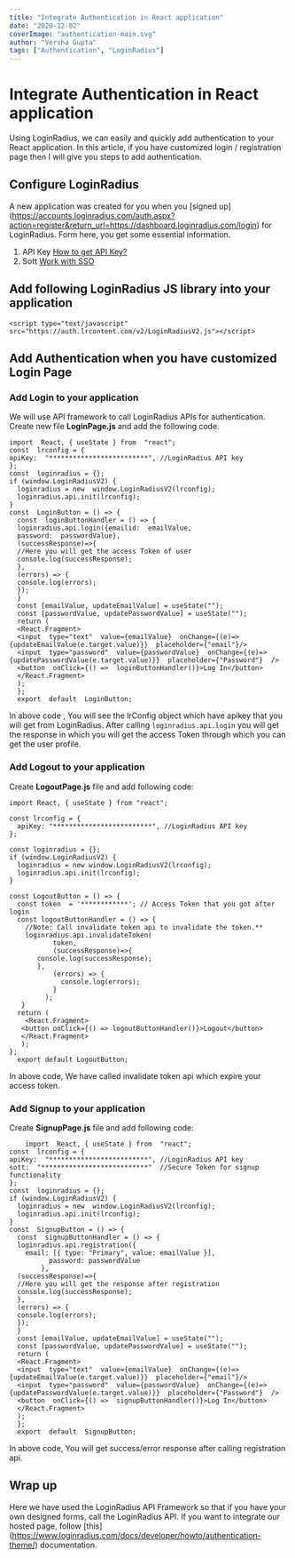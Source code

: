 ```yaml
---
title: "Integrate Authentication in React application"
date: "2020-12-02"
coverImage: "authentication-main.svg"
author: "Versha Gupta"
tags: ["Authentication", "LoginRadius"]
---
```


# Integrate Authentication in React application
Using LoginRadius, we can easily and quickly add authentication to your React application. In this article, if you have customized login / registration page then I will give you steps to add authentication.

## Configure LoginRadius

A new application was created for you when you [signed up] (https://accounts.loginradius.com/auth.aspx?action=register&return_url=https://dashboard.loginradius.com/login) for LoginRadius. Form here, you get some essential information.

1. API Key  [How to get API Key?](https://www.loginradius.com/docs/developer/faq/api-credentials/)
2. Sott  [Work with SSO](https://www.loginradius.com/docs/developer/howto/work-with-sott/)

## Add following LoginRadius JS library into your application

    <script type="text/javascript" src="https://auth.lrcontent.com/v2/LoginRadiusV2.js"></script>

## Add Authentication when you have customized Login Page

### Add Login to your application

We will use API framework to call LoginRadius APIs for authentication.  Create new file **LoginPage.js** and add the following code.

    import  React, { useState } from  "react";
    const  lrconfig = {
    apiKey:  "*************************", //LoginRadius API key
    };
    const  loginradius = {};
    if (window.LoginRadiusV2) {
      loginradius = new  window.LoginRadiusV2(lrconfig);
      loginradius.api.init(lrconfig);
    }
    const  LoginButton = () => {
      const  loginButtonHandler = () => {
      loginradius.api.login({emailid:  emailValue,
      password:  passwordValue},
      (successResponse)=>{
      //Here you will get the access Token of user
      console.log(successResponse);
      },
      (errors) => {
      console.log(errors);
      });
      }
      const [emailValue, updateEmailValue] = useState("");
      const [passwordValue, updatePasswordValue] = useState("");
      return (
      <React.Fragment>
      <input  type="text"  value={emailValue}  onChange={(e)=>{updateEmailValue(e.target.value)}}  placeholder={"email"}/>
      <input  type="password"  value={passwordValue}  onChange={(e)=>{updatePasswordValue(e.target.value)}}  placeholder={"Password"}  />
      <button  onClick={() =>  loginButtonHandler()}>Log In</button>
      </React.Fragment>
      );
      };
      export  default  LoginButton;

In above code , You will see the lrConfig object which have apikey that you will get from LoginRadius. After calling `loginradius.api.login` you will get the response in which you will get the access Token through which you can get the user profile.

### Add Logout to your application
Create **LogoutPage.js** file and add following code:

    import React, { useState } from "react";
    
    const lrconfig = {
      apiKey: "*************************", //LoginRadius API key
    };
    
    const loginradius = {};
    if (window.LoginRadiusV2) {
      loginradius = new window.LoginRadiusV2(lrconfig);
      loginradius.api.init(lrconfig);
    }
    
    const LogoutButton = () => {
      const token  = '************'; // Access Token that you got after login
      const logoutButtonHandler = () => {
        //Note: Call invalidate token api to invalidate the token.**
        loginradius.api.invalidateToken(
               token,
               (successResponse)=>{
           console.log(successResponse);
           },
               (errors) => {
                 console.log(errors);
               }
             );
       }
      return (
        <React.Fragment>
       <button onClick={() => logoutButtonHandler()}>Logout</button>
       </React.Fragment>
       );
    };
      export default LogoutButton;
In above code, We have called invalidate token api which expire your access token.


### Add Signup to your application

   Create **SignupPage.js** file and add following code:

        import  React, { useState } from  "react";
    const  lrconfig = {
    apiKey:  "*************************", //LoginRadius API key
    sott:  "***************************"  //Secure Token for signup functionality
    };
    const  loginradius = {};
    if (window.LoginRadiusV2) {
      loginradius = new  window.LoginRadiusV2(lrconfig);
      loginradius.api.init(lrconfig);
    }
    const  SignupButton = () => {
      const  signupButtonHandler = () => {
      loginradius.api.registration({
        email: [{ type: "Primary", value: emailValue }],
              password: passwordValue
            },
      (successResponse)=>{
      //Here you will get the response after registration
      console.log(successResponse);
      },
      (errors) => {
      console.log(errors);
      });
      }
      const [emailValue, updateEmailValue] = useState("");
      const [passwordValue, updatePasswordValue] = useState("");
      return (
      <React.Fragment>
      <input  type="text"  value={emailValue}  onChange={(e)=>{updateEmailValue(e.target.value)}}  placeholder={"email"}/>
      <input  type="password"  value={passwordValue}  onChange={(e)=>{updatePasswordValue(e.target.value)}}  placeholder={"Password"}  />
      <button  onClick={() =>  signupButtonHandler()}>Log In</button>
      </React.Fragment>
      );
      };
      export  default  SignupButton;

In above code, You will get success/error response after calling registration api.

## Wrap up

  Here we have used the LoginRadius API Framework so that if you have your own designed forms, call the LoginRadius API. If you want to integrate our hosted page, follow [this] (https://www.loginradius.com/docs/developer/howto/authentication-theme/) documentation.

